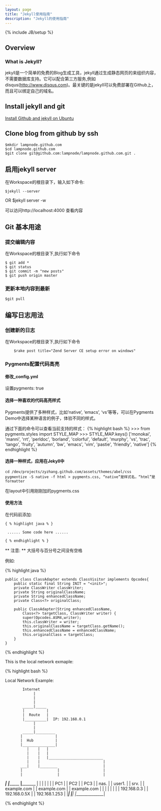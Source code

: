 ```yaml
---
layout: page
title: "Jekyll使用指南"
description: "Jekyll的使用指南"
---
```

{% include JB/setup %}


## Overview 

### What is Jekyll?

jekyll是一个简单的免费的Blog生成工具，jekyll通过生成静态网页的来组织内容，不需要数据库支持。它可以配合第三方服务,例如disqus(http://www.disqus.com)。最关键的是jekyll可以免费部署在Github上，而且可以绑定自己的域名。

## Install jekyll and git

[Install Github and jekyll on Ubuntu](/github/install-github-and-jekyll-on-ubuntu/)

## Clone blog from github by ssh

	$mkdir lampnode.github.com
	$cd lampnode.github.com
	$git clone git@github.com:lampnode/lampnode.github.com.git .

## 启用jekyll server

在Workspace的根目录下，输入如下命令:

	$jekyll --server

OR
	$jekyll server -w

可以访问http://localhost:4000 查看内容

## Git 基本用途


### 提交编辑内容

在Workspace的根目录下,执行如下命令

	$ git add *
	$ git status
 	$ git commit -m "new posts"
	$ git push origin master

### 更新本地内容到最新

	$git pull

## 编写日志用法

### 创建新的日志

在Workspace的根目录下,执行如下命令

        $rake post title="Zend Server CE setup error on windows"

### Pygments配置代码高亮

#### 修改_config.yml

设置pygments: true

#### 选择一种喜欢的代码高亮样式

Pygments提供了多种样式，比如’native’, ‘emacs’, ‘vs’等等，可以在Pygments Demo中选择某种语言的例子，体验不同的样式。

通过下面的命令可以查看当前支持的样式：
{% highlight bash %}
	>>> from pygments.styles import STYLE_MAP
	>>> STYLE_MAP.keys()
	['monokai', 'manni', 'rrt', 'perldoc', 'borland', 'colorful', 'default', 'murphy', 'vs', 'trac', 'tango', 'fruity', 'autumn', 'bw', 'emacs', 'vim', 'pastie', 'friendly', 'native']
{% endhighlight %}

#### 选择一种样式，应用在Jekyll中

	cd /dev/projects/zyzhang.github.com/assets/themes/abel/css
	pygmentize -S native -f html > pygments.css, “native”是样式名，“html”是formatter

在layout中引用刚刚加的pygments.css

#### 使用方法

在代码前添加:

	
	{ % highlight java % }
	
	 ...... Some code here ......	
		
	{ % endhighlight % }



** 注意: ** 大括号与百分号之间没有空格

例如:

{% highlight java %}

	public class ClassAdapter extends ClassVisitor implements Opcodes{
		public static final String INIT = "<init>";
		private ClassWriter classWriter;
		private String originalClassName;
		private String enhancedClassName;
		private Class<?> originalClass;

		public ClassAdapter(String enhancedClassName,
			Class<?> targetClass, ClassWriter writer) {
			super(Opcodes.ASM4,writer);
			this.classWriter = writer;
			this.originalClassName = targetClass.getName();
			this.enhancedClassName = enhancedClassName;
			this.originalClass = targetClass;
		}
	}

{% endhighlight %}

 This is the local network exmaple:

{% highlight bash %}

Local Network Example:

			Internet
                 |         
                 |         
                 |         
            _____|_____    
            |          |   
            |  Route   |
            |__________|  IP: 192.168.0.1
                 |
                 |             
            _____|_________  
           |               |
           |  Hub  		   |
           |_______________|
              |    |   |
              |    |   |
              |    |   |_________________________
              |    |                             |
           ___|    |________                     |
           |                |                    |
           |                |                    |
   ________|_______    _____|___________     ____|___________
   |               |   |                |    |               |
   | PC1           |   |  PC2           |    | PC3           |
   | nas.          |   |  user1.        |    | srv.      	 |
   | example.com   |   |  example.com   |    | example.com   |
   |               |   |                |    |               |
   |  192.168.0.3  |   |  192.168.0.5X  |    | 192.168.1.253 |
   |_______________|   |________________|    |_______________|

{% endhighlight %}

